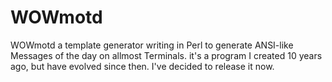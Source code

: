 # WOWmotd
WOWmotd a template generator writing in Perl to generate ANSI-like Messages of the day on allmost Terminals.
it's a program I created 10 years ago, but have evolved since then. I've decided to release it now.
